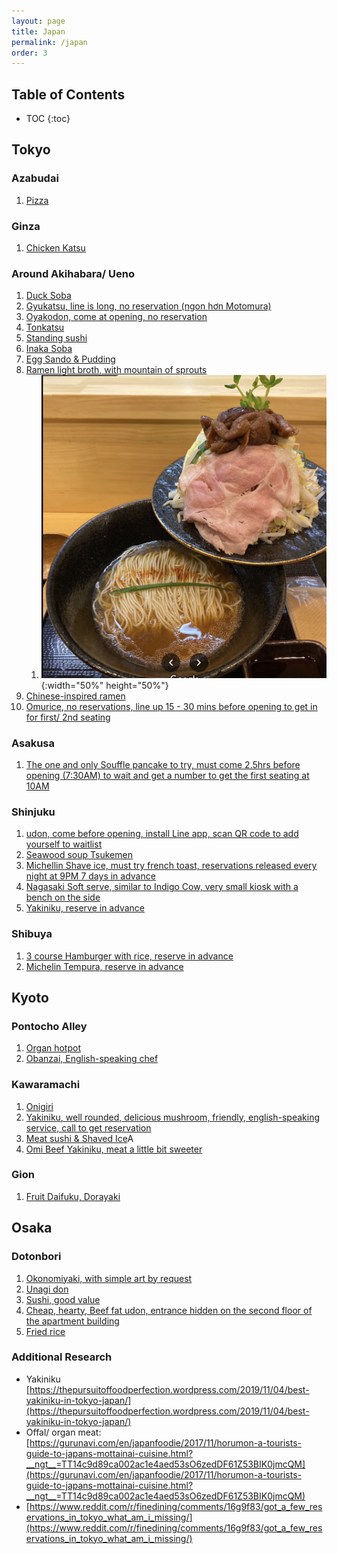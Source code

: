 ```yaml
---
layout: page
title: Japan
permalink: /japan
order: 3
---
```


## Table of Contents
* TOC
{:toc}
## Tokyo
### Azabudai
1. [Pizza](https://maps.app.goo.gl/GBWTfRGL9T8vr3QW8)

### Ginza
1. [Chicken Katsu](https://maps.app.goo.gl/QjRnVdr8tcxNX3zj7)

### Around Akihabara/ Ueno
1. [Duck Soba](https://maps.app.goo.gl/GhusjzWRrtRK66gk7)
2. [Gyukatsu, line is long, no reservation (ngon hơn Motomura)](https://maps.app.goo.gl/o8WkqDAJWxoncszs8)
3. [Oyakodon, come at opening, no reservation](https://maps.app.goo.gl/t9NvxpeSQbEFgM4D7)
4. [Tonkatsu](https://maps.app.goo.gl/25adquh5yY95GfhF7)
5. [Standing sushi](https://maps.app.goo.gl/PVnErzLaaByZpreV8)
6. [Inaka Soba](https://maps.app.goo.gl/AZbRDf3WcyB2VEHu7)
7. [Egg Sando & Pudding](https://maps.app.goo.gl/Uyz5Y7hZ4kPDXsoe6)
8. [Ramen light broth, with mountain of sprouts](https://maps.app.goo.gl/dGZDyxWLpjwgmGBE6)
	1. ![ramen](hakataramenichiban.png){:width="50%"  height="50%"}
9. [Chinese-inspired ramen](https://maps.app.goo.gl/mADTvjTzA2y6QVqc7)
10. [Omurice, no reservations, line up 15 - 30 mins before opening to get in for first/ 2nd seating](https://maps.app.goo.gl/8fFAZrXGRm9m8Zfw5)

### Asakusa
1. [The one and only Souffle pancake to try, must come 2.5hrs before opening (7:30AM) to wait and get a number to get the first seating at 10AM](https://maps.app.goo.gl/RA4bzNDr9egR2TWC6)

### Shinjuku
1. [udon, come before opening, install Line app, scan QR code to add yourself to waitlist](https://maps.app.goo.gl/HcDoBHbh2vrYETtU8)
2. [Seawood soup Tsukemen](https://maps.app.goo.gl/nCnTBtuu4cjWf4tM9)
3. [Michellin Shave ice, must try french toast, reservations released every night at 9PM 7 days in advance](https://maps.app.goo.gl/Nk48RBGGkb8fxrpEA)
4. [Nagasaki Soft serve, similar to Indigo Cow, very small kiosk with a bench on the side](https://maps.app.goo.gl/tiqL2jbsfkPWj2hp9)
5. [Yakiniku, reserve in advance](https://maps.app.goo.gl/x1um6voZAfS9e9Gt7)
 
### Shibuya
1. [3 course Hamburger with rice, reserve in advance](https://maps.app.goo.gl/5o5KXajs6521qd6z6)
2. [Michelin Tempura, reserve in advance](https://maps.app.goo.gl/1jUyQUmxo81JsnLZA)

## Kyoto
### Pontocho Alley
1. [Organ hotpot](https://maps.app.goo.gl/J4TC5Fhzw3JLWLzt5)
2. [Obanzai, English-speaking chef](https://maps.app.goo.gl/h5kKfUCy51Yt6jJt8)

### Kawaramachi
1. [Onigiri](https://maps.app.goo.gl/oWmLdUH1ieupBTJp9)
2. [Yakiniku, well rounded, delicious mushroom, friendly, english-speaking service, call to get reservation](https://maps.app.goo.gl/xxiq5B7ipDv1dS9A7)
3. [Meat sushi & Shaved Ice](https://maps.app.goo.gl/BzFsAUXtygE2A5W8A)A
4. [Omi Beef Yakiniku, meat a little bit sweeter](https://maps.app.goo.gl/H3MS1XDjJKPbXq6G8)

### Gion
1. [Fruit Daifuku, Dorayaki](https://maps.app.goo.gl/xFcGSDEMk9fktPuS7)

## Osaka
### Dotonbori
1. [Okonomiyaki, with simple art by request](https://maps.app.goo.gl/zjW6NZiUArFe95r98)
2. [Unagi don](https://maps.app.goo.gl/mY4TkEC5EuRUkjbFA)
3. [Sushi, good value](https://maps.app.goo.gl/mhURWdFG4CdZh2Ma6)
4. [Cheap, hearty, Beef fat udon, entrance hidden on the second floor of the apartment building](https://maps.app.goo.gl/NEvvRPYt5SF5FEhS9)
5. [Fried rice](https://maps.app.goo.gl/ajLR2tRYSQdQjNeq5)
 
 
### Additional Research
- Yakiniku [https://thepursuitoffoodperfection.wordpress.com/2019/11/04/best-yakiniku-in-tokyo-japan/](https://thepursuitoffoodperfection.wordpress.com/2019/11/04/best-yakiniku-in-tokyo-japan/)
- Offal/ organ meat: [https://gurunavi.com/en/japanfoodie/2017/11/horumon-a-tourists-guide-to-japans-mottainai-cuisine.html?__ngt__=TT14c9d89ca002ac1e4aed53sO6zedDF61Z53BIK0jmcQM](https://gurunavi.com/en/japanfoodie/2017/11/horumon-a-tourists-guide-to-japans-mottainai-cuisine.html?__ngt__=TT14c9d89ca002ac1e4aed53sO6zedDF61Z53BIK0jmcQM)
- [https://www.reddit.com/r/finedining/comments/16g9f83/got_a_few_reservations_in_tokyo_what_am_i_missing/](https://www.reddit.com/r/finedining/comments/16g9f83/got_a_few_reservations_in_tokyo_what_am_i_missing/)